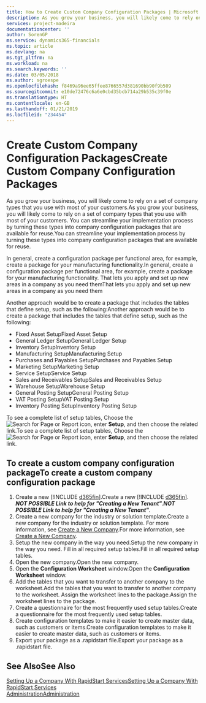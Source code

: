 ```yaml
---
title: How to Create Custom Company Configuration Packages | Microsoft Docs
description: As you grow your business, you will likely come to rely on a set of company types that you use with most of your customers. You can streamline your implementation process by turning these types into company configuration packages that are available for reuse.
services: project-madeira
documentationcenter: ''
author: SorenGP
ms.service: dynamics365-financials
ms.topic: article
ms.devlang: na
ms.tgt_pltfrm: na
ms.workload: na
ms.search.keywords: ''
ms.date: 03/05/2018
ms.author: sgroespe
ms.openlocfilehash: f8469a96ee65ffee8766557d381690bb90f9b509
ms.sourcegitcommit: e10de72476c6a6e0cbd35bcb714a29b535c39f0e
ms.translationtype: HT
ms.contentlocale: en-GB
ms.lasthandoff: 01/21/2019
ms.locfileid: "234454"
---
```

# <a name="create-custom-company-configuration-packages"></a><span data-ttu-id="93a73-104">Create Custom Company Configuration Packages</span><span class="sxs-lookup"><span data-stu-id="93a73-104">Create Custom Company Configuration Packages</span></span>
<span data-ttu-id="93a73-105">As you grow your business, you will likely come to rely on a set of company types that you use with most of your customers.</span><span class="sxs-lookup"><span data-stu-id="93a73-105">As you grow your business, you will likely come to rely on a set of company types that you use with most of your customers.</span></span> <span data-ttu-id="93a73-106">You can streamline your implementation process by turning these types into company configuration packages that are available for reuse.</span><span class="sxs-lookup"><span data-stu-id="93a73-106">You can streamline your implementation process by turning these types into company configuration packages that are available for reuse.</span></span>  

<span data-ttu-id="93a73-107">In general, create a configuration package per functional area, for example, create a package for your manufacturing functionality.</span><span class="sxs-lookup"><span data-stu-id="93a73-107">In general, create a configuration package per functional area, for example, create a package for your manufacturing functionality.</span></span> <span data-ttu-id="93a73-108">That lets you apply and set up new areas in a company as you need them</span><span class="sxs-lookup"><span data-stu-id="93a73-108">That lets you apply and set up new areas in a company as you need them</span></span>  

<span data-ttu-id="93a73-109">Another approach would be to create a package that includes the tables that define setup, such as the following:</span><span class="sxs-lookup"><span data-stu-id="93a73-109">Another approach would be to create a package that includes the tables that define setup, such as the following:</span></span>  

-   <span data-ttu-id="93a73-110">Fixed Asset Setup</span><span class="sxs-lookup"><span data-stu-id="93a73-110">Fixed Asset Setup</span></span>  
-   <span data-ttu-id="93a73-111">General Ledger Setup</span><span class="sxs-lookup"><span data-stu-id="93a73-111">General Ledger Setup</span></span>  
-   <span data-ttu-id="93a73-112">Inventory Setup</span><span class="sxs-lookup"><span data-stu-id="93a73-112">Inventory Setup</span></span>  
-   <span data-ttu-id="93a73-113">Manufacturing Setup</span><span class="sxs-lookup"><span data-stu-id="93a73-113">Manufacturing Setup</span></span>  
-   <span data-ttu-id="93a73-114">Purchases and Payables Setup</span><span class="sxs-lookup"><span data-stu-id="93a73-114">Purchases and Payables Setup</span></span>  
-   <span data-ttu-id="93a73-115">Marketing Setup</span><span class="sxs-lookup"><span data-stu-id="93a73-115">Marketing Setup</span></span>  
-   <span data-ttu-id="93a73-116">Service Setup</span><span class="sxs-lookup"><span data-stu-id="93a73-116">Service Setup</span></span>  
-   <span data-ttu-id="93a73-117">Sales and Receivables Setup</span><span class="sxs-lookup"><span data-stu-id="93a73-117">Sales and Receivables Setup</span></span>  
-   <span data-ttu-id="93a73-118">Warehouse Setup</span><span class="sxs-lookup"><span data-stu-id="93a73-118">Warehouse Setup</span></span>  
-   <span data-ttu-id="93a73-119">General Posting Setup</span><span class="sxs-lookup"><span data-stu-id="93a73-119">General Posting Setup</span></span>  
-   <span data-ttu-id="93a73-120">VAT Posting Setup</span><span class="sxs-lookup"><span data-stu-id="93a73-120">VAT Posting Setup</span></span>  
-   <span data-ttu-id="93a73-121">Inventory Posting Setup</span><span class="sxs-lookup"><span data-stu-id="93a73-121">Inventory Posting Setup</span></span>  

<span data-ttu-id="93a73-122">To see a complete list of setup tables, Choose the ![Search for Page or Report](media/ui-search/search_small.png "Search for Page or Report icon") icon, enter **Setup**, and then choose the related link.</span><span class="sxs-lookup"><span data-stu-id="93a73-122">To see a complete list of setup tables, Choose the ![Search for Page or Report](media/ui-search/search_small.png "Search for Page or Report icon") icon, enter **Setup**, and then choose the related link.</span></span>  

## <a name="to-create-a-custom-company-configuration-package"></a><span data-ttu-id="93a73-123">To create a custom company configuration package</span><span class="sxs-lookup"><span data-stu-id="93a73-123">To create a custom company configuration package</span></span>  
1. <span data-ttu-id="93a73-124">Create a new [!INCLUDE [d365fin](includes/d365fin_md.md)].</span><span class="sxs-lookup"><span data-stu-id="93a73-124">Create a new [!INCLUDE [d365fin](includes/d365fin_md.md)].</span></span> <span data-ttu-id="93a73-125">***NOT POSSIBLE Link to help for "Creating a New Tenant"***.</span><span class="sxs-lookup"><span data-stu-id="93a73-125">***NOT POSSIBLE Link to help for "Creating a New Tenant"***.</span></span>   
2. <span data-ttu-id="93a73-126">Create a new company for the industry or solution template.</span><span class="sxs-lookup"><span data-stu-id="93a73-126">Create a new company for the industry or solution template.</span></span> <span data-ttu-id="93a73-127">For more information, see [Create a New Company](admin-how-to-create-a-new-company.md).</span><span class="sxs-lookup"><span data-stu-id="93a73-127">For more information, see [Create a New Company](admin-how-to-create-a-new-company.md).</span></span>  
3. <span data-ttu-id="93a73-128">Setup the new company in the way you need.</span><span class="sxs-lookup"><span data-stu-id="93a73-128">Setup the new company in the way you need.</span></span> <span data-ttu-id="93a73-129">Fill in all required setup tables.</span><span class="sxs-lookup"><span data-stu-id="93a73-129">Fill in all required setup tables.</span></span>  
4. <span data-ttu-id="93a73-130">Open the new company.</span><span class="sxs-lookup"><span data-stu-id="93a73-130">Open the new company.</span></span>
5. <span data-ttu-id="93a73-131">Open the **Configuration Worksheet** window.</span><span class="sxs-lookup"><span data-stu-id="93a73-131">Open the **Configuration Worksheet** window.</span></span>  
6. <span data-ttu-id="93a73-132">Add the tables that you want to transfer to another company to the worksheet.</span><span class="sxs-lookup"><span data-stu-id="93a73-132">Add the tables that you want to transfer to another company to the worksheet.</span></span> <span data-ttu-id="93a73-133">Assign the worksheet lines to the package.</span><span class="sxs-lookup"><span data-stu-id="93a73-133">Assign the worksheet lines to the package.</span></span>  
7. <span data-ttu-id="93a73-134">Create a questionnaire for the most frequently used setup tables.</span><span class="sxs-lookup"><span data-stu-id="93a73-134">Create a questionnaire for the most frequently used setup tables.</span></span>  
8. <span data-ttu-id="93a73-135">Create configuration templates to make it easier to create master data, such as customers or items.</span><span class="sxs-lookup"><span data-stu-id="93a73-135">Create configuration templates to make it easier to create master data, such as customers or items.</span></span>  
9. <span data-ttu-id="93a73-136">Export your package as a .rapidstart file.</span><span class="sxs-lookup"><span data-stu-id="93a73-136">Export your package as a .rapidstart file.</span></span>  

## <a name="see-also"></a><span data-ttu-id="93a73-137">See Also</span><span class="sxs-lookup"><span data-stu-id="93a73-137">See Also</span></span>  
[<span data-ttu-id="93a73-138">Setting Up a Company With RapidStart Services</span><span class="sxs-lookup"><span data-stu-id="93a73-138">Setting Up a Company With RapidStart Services</span></span>](admin-set-up-a-company-with-rapidstart.md)  
[<span data-ttu-id="93a73-139">Administration</span><span class="sxs-lookup"><span data-stu-id="93a73-139">Administration</span></span>](admin-setup-and-administration.md)
